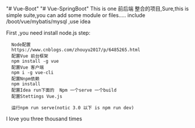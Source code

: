 "# Vue-Boot" 
"# Vue-SpringBoot" 
This is one 前后端 整合的项目,Sure,this is simple suite,you can add some module or files.....
include /boot/vue/mybatis/mysql ,use idea

First ,you need install node.js 
step:

      Node配置
      https://www.cnblogs.com/zhouyu2017/p/6485265.html
      配置Vue 前台框架
      npm install -g vue
      配置Vue 客户端
      npm i -g vue-cli
      配置Nnpm依赖
      npm install
      配置Idea run下面的  Npm 一个serve 一个build
      配置Stettings Vue.js

      运行npm run serve(notic 3.0 以下 is npm run dev)

I love you three thousand times
    
